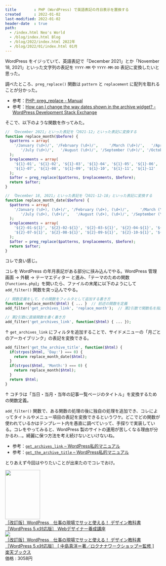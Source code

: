 ```yaml
---
title        : PHP (WordPress) で英語表記の月日表示を置換する
created      : 2022-01-02
last-modified: 2022-01-02
header-date  : true
path:
  - /index.html Neo's World
  - /blog/index.html Blog
  - /blog/2022/index.html 2022年
  - /blog/2022/01/index.html 01月
---
```


WordPress をイジっていて、英語表記で「December 2021」とか「November 18, 2021」といった文字列の表記を `YYYY-MM` や `YYYY-MM-DD` 表記に変換したいと思った。

調べたところ、`preg_replace()` 関数は `pattern` と `replacement` に配列を取れることが分かった。

- 参考：[PHP: preg_replace - Manual](https://www.php.net/manual/ja/function.preg-replace.php)
- 参考：[How can I change the way dates shown in the archive widget? - WordPress Development Stack Exchange](https://wordpress.stackexchange.com/questions/44905/how-can-i-change-the-way-dates-shown-in-the-archive-widget)

そこで、以下のような関数を作ってみた。

```php
// 「December 2021」といった表記を「2021-12」といった表記に変換する
function replace_month($before) {
  $patterns = array(
    '/January (\d+)/', '/February (\d+)/',     '/March (\d+)/',   '/April (\d+)/',      '/May (\d+)/',     '/June (\d+)/',
       '/July (\d+)/',   '/August (\d+)/', '/September (\d+)/', '/October (\d+)/', '/November (\d+)/', '/December (\d+)/'
  );
  $replacements = array(
    '${1}-01', '${1}-02', '${1}-03', '${1}-04', '${1}-05', '${1}-06',
    '${1}-07', '${1}-08', '${1}-09', '${1}-10', '${1}-11', '${1}-12'
  );
  $after = preg_replace($patterns, $replacements, $before);
  return $after;
}

// 「December 18, 2021」といった表記を「2021-12-18」といった表記に変換する
function replace_month_date($before) {
  $patterns = array(
    '/January (\d+), (\d+)/', '/February (\d+), (\d+)/',     '/March (\d+), (\d+)/',   '/April (\d+), (\d+)/',      '/May (\d+), (\d+)/',     '/June (\d+), (\d+)/',
       '/July (\d+), (\d+)/',   '/August (\d+), (\d+)/', '/September (\d+), (\d+)/', '/October (\d+), (\d+)/', '/November (\d+), (\d+)/', '/December (\d+), (\d+)/'
  );
  $replacements = array(
    '${2}-01-${1}', '${2}-02-${1}', '${2}-03-${1}', '${2}-04-${1}', '${2}-05-${1}', '${2}-06-${1}',
    '${2}-07-${1}', '${2}-08-${1}', '${2}-09-${1}', '${2}-10-${1}', '${2}-11-${1}', '${2}-12-${1}'
  );
  $after = preg_replace($patterns, $replacements, $before);
  return $after;
}
```

コレで良い感じ。

コレを WordPress の年月表記がある部分に挟み込んでやる。WordPress 管理画面 → 外観 → テーマエディター と進み、「テーマのための関数 (`functions.php`)」を開いたら、ファイルの末尾に以下のようにして `add_filter()` 関数を突っ込んでやる。

```php
// 関数定義をして、その関数をフィルタとして追加する書き方
function replace_month($html) { ... }  // 前述の関数を定義
add_filter('get_archives_link', 'replace_month');  // 第2引数で関数名を指定する

// 第2引数に直接関数を書く書き方
add_filter('get_archives_link', function($html) { ... });
```

↑ `get_archives_link` にフィルタを追加することで、サイドメニューの「月ごとのアーカイブリンク」の表記を変換できる。

```php
add_filter('get_the_archive_title', function($html) {
  if(strpos($html, 'Day:') === 0) {
    return replace_month_date($html);
  }
  if(strpos($html, 'Month:') === 0) {
    return replace_month($html);
  }
  return $html;
}
```

↑ コチラは「当日・当月・当年の記事一覧ページのタイトル」を変換するための関数定義。

`add_filter()` 関数で、ある関数の処理の後に独自の処理を追加でき、コレによってタイトルやメニュー項目の表記を変換できるというワケ。どこでどの関数が使われているかはテンプレート内を愚直に調べていって、手探りで実装している。コレをやってみると、WordPress 製のサイトの運用が苦しくなる理由が分かるわ…。綺麗に保つ方法を考え続けないといけないね。

- 参考：[`get_archives_link` – WordPress私的マニュアル](https://elearn.jp/wpman/function/get_archives_link.html)
- 参考：[`get_the_archive_title` – WordPress私的マニュアル](https://elearn.jp/wpman/function/get_the_archive_title.html)

とりあえず今回はやりたいことが出来たのでコレでおけ。

<div class="ad-amazon">
  <div class="ad-amazon-image">
    <a href="https://www.amazon.co.jp/dp/B084QGDYGN?tag=neos21-22&amp;linkCode=osi&amp;th=1&amp;psc=1">
      <img src="https://m.media-amazon.com/images/I/515mdQFJMPL._SL160_.jpg" width="113" height="160">
    </a>
  </div>
  <div class="ad-amazon-info">
    <div class="ad-amazon-title">
      <a href="https://www.amazon.co.jp/dp/B084QGDYGN?tag=neos21-22&amp;linkCode=osi&amp;th=1&amp;psc=1">［改訂版］WordPress　仕事の現場でサッと使える！ デザイン教科書［WordPress 5.x対応版］ Webデザイナー養成講座</a>
    </div>
  </div>
</div>

<div class="ad-rakuten">
  <div class="ad-rakuten-image">
    <a href="https://hb.afl.rakuten.co.jp/hgc/g00q0722.waxyc9ff.g00q0722.waxyd017/?pc=https%3A%2F%2Fitem.rakuten.co.jp%2Fbook%2F16201753%2F&amp;m=http%3A%2F%2Fm.rakuten.co.jp%2Fbook%2Fi%2F19912614%2F">
      <img src="https://thumbnail.image.rakuten.co.jp/@0_mall/book/cabinet/1854/9784297111854.jpg?_ex=128x128">
    </a>
  </div>
  <div class="ad-rakuten-info">
    <div class="ad-rakuten-title">
      <a href="https://hb.afl.rakuten.co.jp/hgc/g00q0722.waxyc9ff.g00q0722.waxyd017/?pc=https%3A%2F%2Fitem.rakuten.co.jp%2Fbook%2F16201753%2F&amp;m=http%3A%2F%2Fm.rakuten.co.jp%2Fbook%2Fi%2F19912614%2F">［改訂版］WordPress　仕事の現場でサッと使える！ デザイン教科書［WordPress 5.x対応版］ [ 中島真洋＝著／ロクナナワークショップ＝監修 ]</a>
    </div>
    <div class="ad-rakuten-shop">
      <a href="https://hb.afl.rakuten.co.jp/hgc/g00q0722.waxyc9ff.g00q0722.waxyd017/?pc=https%3A%2F%2Fwww.rakuten.co.jp%2Fbook%2F&amp;m=http%3A%2F%2Fm.rakuten.co.jp%2Fbook%2F">楽天ブックス</a>
    </div>
    <div class="ad-rakuten-price">価格 : 3058円</div>
  </div>
</div>
